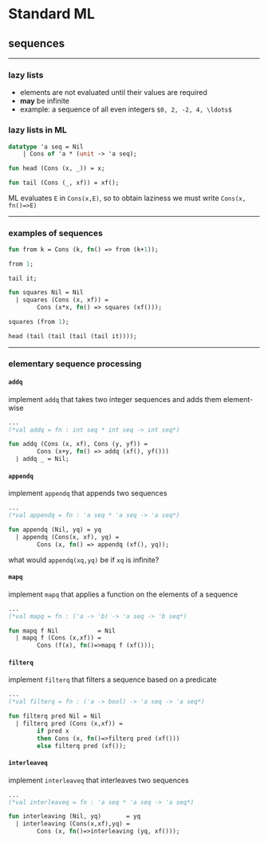 # Standard ML

## sequences

---

### lazy lists

* elements are not evaluated until their values are required
* **may** be infinite
* example: a sequence of all even integers `$0, 2, -2, 4, \ldots$`

<!--vert-->

### lazy lists in ML

```sml
datatype 'a seq = Nil
    | Cons of 'a * (unit -> 'a seq);

fun head (Cons (x, _)) = x;

fun tail (Cons (_, xf)) = xf();
```
<!-- .element: data-thebe-executable-sml data-language="text/x-ocaml" -->

ML evaluates `E` in `Cons(x,E)`, so to obtain laziness we must write `Cons(x, fn()=>E)`

---

### examples of sequences

```sml
fun from k = Cons (k, fn() => from (k+1));

from 1;
```
<!-- .element: data-thebe-executable-sml data-language="text/x-ocaml" -->

```
tail it;
```
<!-- .element: data-thebe-executable-sml data-language="text/x-ocaml" -->

<!--vert-->

```sml
fun squares Nil = Nil
  | squares (Cons (x, xf)) =
        Cons (x*x, fn() => squares (xf()));
```
<!-- .element: data-thebe-executable-sml data-language="text/x-ocaml" -->

```sml
squares (from 1);
```
<!-- .element: data-thebe-executable-sml data-language="text/x-ocaml" -->

```sml
head (tail (tail (tail (tail it))));
```
<!-- .element: data-thebe-executable-sml data-language="text/x-ocaml" -->

---

### elementary sequence processing

<!--vert-->

#### `addq`

implement `addq` that takes two integer sequences and adds them element-wise

```sml
...
(*val addq = fn : int seq * int seq -> int seq*)
```
<!-- .element: data-thebe-executable-sml data-language="text/x-ocaml" -->

<!--vert-->

```sml
fun addq (Cons (x, xf), Cons (y, yf)) =
        Cons (x+y, fn() => addq (xf(), yf()))
  | addq _ = Nil;
```
<!-- .element: data-thebe-executable-sml data-language="text/x-ocaml" -->

<!--vert-->

#### `appendq`

implement `appendq` that appends two sequences

```sml
...
(*val appendq = fn : 'a seq * 'a seq -> 'a seq*)
```
<!-- .element: data-thebe-executable-sml data-language="text/x-ocaml" -->

<!--vert-->

```sml
fun appendq (Nil, yq) = yq
  | appendq (Cons(x, xf), yq) =
        Cons (x, fn() => appendq (xf(), yq));
```
<!-- .element: data-thebe-executable-sml data-language="text/x-ocaml" -->

what would `appendq(xq,yq)` be if `xq` is infinite?

<!--vert-->

#### `mapq`

implement `mapq` that applies a function on the elements of a sequence

```sml
...
(*val mapq = fn : ('a -> 'b) -> 'a seq -> 'b seq*)
```
<!-- .element: data-thebe-executable-sml data-language="text/x-ocaml" -->

<!--vert-->

```sml
fun mapq f Nil           = Nil
  | mapq f (Cons (x,xf)) =
        Cons (f(x), fn()=>mapq f (xf()));
```
<!-- .element: data-thebe-executable-sml data-language="text/x-ocaml" -->

<!--vert-->

#### `filterq`

implement `filterq` that filters a sequence based on a predicate

```sml
...
(*val filterq = fn : ('a -> bool) -> 'a seq -> 'a seq*)
```
<!-- .element: data-thebe-executable-sml data-language="text/x-ocaml" -->

<!--vert-->

```sml
fun filterq pred Nil = Nil
  | filterq pred (Cons (x,xf)) =
        if pred x
        then Cons (x, fn()=>filterq pred (xf()))
        else filterq pred (xf());
```
<!-- .element: data-thebe-executable-sml data-language="text/x-ocaml" -->

<!--vert-->

#### `interleaveq`

implement `interleaveq` that interleaves two sequences

```sml
...
(*val interleaveq = fn : 'a seq * 'a seq -> 'a seq*)
```
<!-- .element: data-thebe-executable-sml data-language="text/x-ocaml" -->

<!--vert-->

```sml
fun interleaving (Nil, yq)       = yq
  | interleaving (Cons(x,xf),yq) =
        Cons (x, fn()=>interleaving (yq, xf()));
```
<!-- .element: data-thebe-executable-sml data-language="text/x-ocaml" -->
